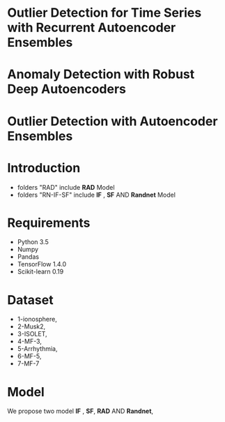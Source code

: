 # Outlier Detection for Time Series with Recurrent Autoencoder Ensembles
# Anomaly Detection with Robust Deep Autoencoders
# Outlier Detection with Autoencoder Ensembles

# Introduction
* folders "RAD" include __RAD__ Model
* folders "RN-IF-SF" include __IF__ , __SF__ AND __Randnet__ Model

# Requirements
* Python 3.5
* Numpy
* Pandas
* TensorFlow 1.4.0
* Scikit-learn 0.19

# Dataset
* 1-ionosphere,
* 2-Musk2,
* 3-ISOLET,
* 4-MF-3,
* 5-Arrhythmia,
* 6-MF-5,
* 7-MF-7

# Model
We propose two model __IF__ ,  __SF__, __RAD__  AND  __Randnet__,


